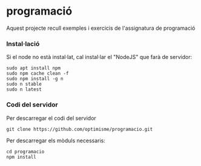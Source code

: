 # programació #

Aquest projecte recull exemples i exercicis de l'assignatura de programació

### Instal·lació ###

Si el node no està instal·lat, cal instal·lar el "NodeJS" que farà de servidor:
```
sudo apt install npm
sudo npm cache clean -f
sudo npm install -g n
sudo n stable
sudo n latest
```

### Codi del servidor ###

Per descarregar el codi del servidor
```
git clone https://github.com/optimisme/programacio.git
```

Per descarregar els mòduls necessaris:
```
cd programacio
npm install